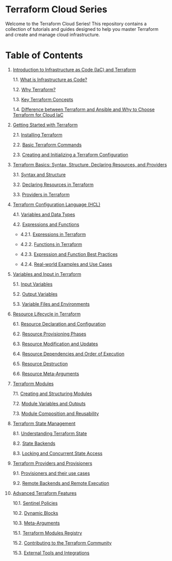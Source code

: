 # Terraform Cloud Series

Welcome to the Terraform Cloud Series! This repository contains a collection of tutorials and guides designed to help you master Terraform and create and manage cloud infrastructure.


# Table of Contents

1. [Introduction to Infrastructure as Code (IaC) and Terraform](#1-introduction-to-infrastructure-as-code-iac-and-terraform)
   
    1.1. [What is Infrastructure as Code?](#11-what-is-infrastructure-as-code)
   
    1.2. [Why Terraform?](#12-why-terraform)
   
    1.3. [Key Terraform Concepts](#13-key-terraform-concepts)
   
    1.4. [Difference between Terraform and Ansible and Why to Choose Terraform for Cloud IaC](#14-difference-between-terraform-and-ansible-and-why-to-choose-terraform-for-cloud-iac)
   

2. [Getting Started with Terraform](#2-getting-started-with-terraform)
   
    2.1. [Installing Terraform](#21-installing-terraform)
   
    2.2. [Basic Terraform Commands](#22-basic-terraform-commands)
   
    2.3. [Creating and Initializing a Terraform Configuration](#23-creating-and-initializing-a-terraform-configuration)
   
3. [Terraform Basics: Syntax, Structure, Declaring Resources, and Providers](#3-terraform-basics-syntax-structure-declaring-resources-and-providers)
   
    3.1. [Syntax and Structure](#31-syntax-and-structure)
   
    3.2. [Declaring Resources in Terraform](#32-declaring-resources-in-terraform)
   
    3.3. [Providers in Terraform](#33-providers-in-terraform)
   

4. [Terraform Configuration Language (HCL)](#4-terraform-configuration-language-hcl)
   
    4.1. [Variables and Data Types](#41-variables-and-data-types)
   
    4.2. [Expressions and Functions](#42-expressions-and-functions)
   
    - 4.2.1. [Expressions in Terraform](#421-expressions-in-terraform)
   
    - 4.2.2. [Functions in Terraform](#422-functions-in-terraform)
   
    - 4.2.3. [Expression and Function Best Practices](#423-expression-and-function-best-practices)
    
    - 4.2.4. [Real-world Examples and Use Cases](#424-real-world-examples-and-use-cases)


5. [Variables and Input in Terraform](#6-variables-and-input-in-terraform)
    
    5.1. [Input Variables](#61-input-variables)
   
    5.2. [Output Variables](#62-output-variables)
   
    5.3. [Variable Files and Environments](#63-variable-files-and-environments)  
  

6. [Resource Lifecycle in Terraform](#5-resource-lifecycle-in-terraform)
 
    6.1. [Resource Declaration and Configuration](#51-resource-declaration-and-configuration)
   
    6.2. [Resource Provisioning Phases](#52-resource-provisioning-phases)
   
    6.3. [Resource Modification and Updates](#53-resource-modification-and-updates)
   
    6.4. [Resource Dependencies and Order of Execution](#54-resource-dependencies-and-order-of-execution)
   
    6.5. [Resource Destruction](#55-resource-destruction)
   
    6.6. [Resource Meta-Arguments](#56-resource-meta-arguments)
   

7. [Terraform Modules](#7-terraform-modules)
    
    7.1. [Creating and Structuring Modules](#71-creating-and-structuring-modules)
   
    7.2. [Module Variables and Outputs](#72-module-variables-and-outputs)
   
    7.3. [Module Composition and Reusability](#73-module-composition-and-reusability)  

8. [Terraform State Management](#8-terraform-state-management)
    
    8.1. [Understanding Terraform State](#81-understanding-terraform-state)
   
    8.2. [State Backends](#82-state-backends)
   
    8.3. [Locking and Concurrent State Access](#83-locking-and-concurrent-state-access)  

9. [Terraform Providers and Provisioners](#9-terraform-providers-and-provisioners)
   
    9.1. [Provisioners and their use cases](#92-provisioners-and-their-use-cases)
   
    9.2. [Remote Backends and Remote Execution](#93-remote-backends-and-remote-execution)  

10. [Advanced Terraform Features](#10-advanced-terraform-features)
    
    10.1. [Sentinel Policies](#101-sentinel-policies)
    
    10.2. [Dynamic Blocks](#102-dynamic-blocks)
    
    10.3. [Meta-Arguments](#103-meta-arguments)  

    
    15.1. [Terraform Modules Registry](#151-terraform-modules-registry)
    
    15.2. [Contributing to the Terraform Community](#152-contributing-to-the-terraform-community)
    
    15.3. [External Tools and Integrations](#153-external-tools-and-integrations)  
